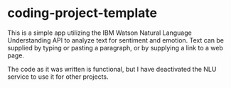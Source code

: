# coding-project-template

This is a simple app utilizing the IBM Watson Natural Language Understanding API to analyze text for sentiment and emotion.
Text can be supplied by typing or pasting a paragraph, or by supplying a link to a web page.

The code as it was written is functional, but I have deactivated the NLU service to use it for other projects.
